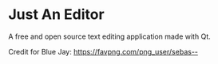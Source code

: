 # Just An Editor

A free and open source text editing application made with Qt.

Credit for Blue Jay: https://favpng.com/png_user/sebas--

